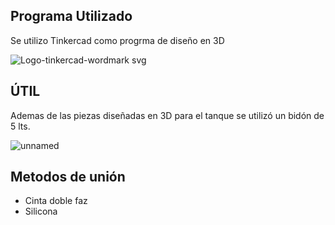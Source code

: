 ## Programa Utilizado
Se utilizo Tinkercad como progrma de diseño en 3D

![Logo-tinkercad-wordmark svg](https://github.com/user-attachments/assets/e8bc9208-d166-47ce-ba92-316d2d449578)

## ÚTIL
Ademas de las piezas diseñadas en 3D para el tanque se utilizó un bidón de 5 lts.

![unnamed](https://github.com/user-attachments/assets/c518c0e6-13a0-4769-be98-566c181dc457)

## Metodos de unión
* Cinta doble faz
* Silicona
  


